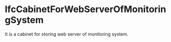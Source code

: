 IfcCabinetForWebServerOfMonitoringSystem
========================================
It is a cabinet for storing web server of monitoring system.


